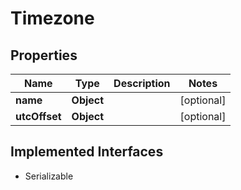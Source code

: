 

# Timezone


## Properties

| Name | Type | Description | Notes |
|------------ | ------------- | ------------- | -------------|
|**name** | **Object** |  |  [optional] |
|**utcOffset** | **Object** |  |  [optional] |


## Implemented Interfaces

* Serializable


